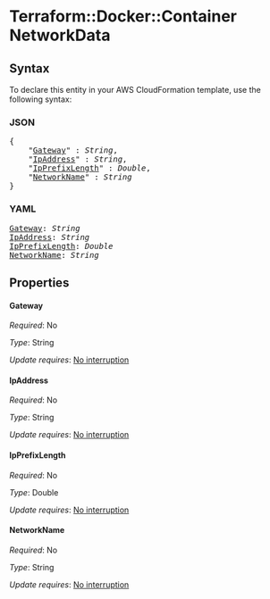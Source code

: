 # Terraform::Docker::Container NetworkData

## Syntax

To declare this entity in your AWS CloudFormation template, use the following syntax:

### JSON

<pre>
{
    "<a href="#gateway" title="Gateway">Gateway</a>" : <i>String</i>,
    "<a href="#ipaddress" title="IpAddress">IpAddress</a>" : <i>String</i>,
    "<a href="#ipprefixlength" title="IpPrefixLength">IpPrefixLength</a>" : <i>Double</i>,
    "<a href="#networkname" title="NetworkName">NetworkName</a>" : <i>String</i>
}
</pre>

### YAML

<pre>
<a href="#gateway" title="Gateway">Gateway</a>: <i>String</i>
<a href="#ipaddress" title="IpAddress">IpAddress</a>: <i>String</i>
<a href="#ipprefixlength" title="IpPrefixLength">IpPrefixLength</a>: <i>Double</i>
<a href="#networkname" title="NetworkName">NetworkName</a>: <i>String</i>
</pre>

## Properties

#### Gateway

_Required_: No

_Type_: String

_Update requires_: [No interruption](https://docs.aws.amazon.com/AWSCloudFormation/latest/UserGuide/using-cfn-updating-stacks-update-behaviors.html#update-no-interrupt)

#### IpAddress

_Required_: No

_Type_: String

_Update requires_: [No interruption](https://docs.aws.amazon.com/AWSCloudFormation/latest/UserGuide/using-cfn-updating-stacks-update-behaviors.html#update-no-interrupt)

#### IpPrefixLength

_Required_: No

_Type_: Double

_Update requires_: [No interruption](https://docs.aws.amazon.com/AWSCloudFormation/latest/UserGuide/using-cfn-updating-stacks-update-behaviors.html#update-no-interrupt)

#### NetworkName

_Required_: No

_Type_: String

_Update requires_: [No interruption](https://docs.aws.amazon.com/AWSCloudFormation/latest/UserGuide/using-cfn-updating-stacks-update-behaviors.html#update-no-interrupt)

